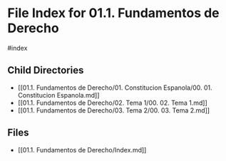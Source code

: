 # File Index for 01.1. Fundamentos de Derecho
#index

## Child Directories

- [[01.1. Fundamentos de Derecho/01. Constitucion Espanola/00. 01. Constitucion Espanola.md]]
- [[01.1. Fundamentos de Derecho/02. Tema 1/00. 02. Tema 1.md]]
- [[01.1. Fundamentos de Derecho/03. Tema 2/00. 03. Tema 2.md]]

## Files

- [[01.1. Fundamentos de Derecho/Index.md]]
